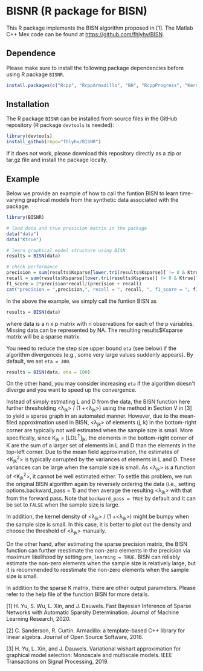 # BISNR (R package for BISN)

This R package implements the BISN algorithm proposed in [1]. The Matlab C++ Mex code can be found at https://github.com/fhlyhv/BISN.

## Dependence
Please make sure to install the following package dependencies before using R package `BISNR`. 
```r
install.packages(c("Rcpp", "RcppArmadillo", "BH", "RcppProgress", "KernSmooth"))
```

## Installation
The R package `BISNR` can be installed from source files in the GitHub repository (R package `devtools` is needed):
```r
library(devtools)
install_github(repo="fhlyhv/BISNR")
```

If it does not work, please download this repository directly as a zip or tar.gz file and install the package locally.

## Example
Below we provide an example of how to call the funtion BISN to learn time-varying graphical models from the synthetic data associated with the package. 
```r
library(BISNR)

# load data and true presicion matrix in the package
data("data")
data("Ktrue")

# learn graphical model structure using BISN
results = BISN(data)

# check performance
precision = sum(results$Ksparse[lower.tri(results$Ksparse)] != 0 & Ktrue[lower.tri(Ktrue)] != 0)/sum(results$Ksparse[lower.tri(results$Ksparse)] != 0)
recall = sum(results$Ksparse[lower.tri(results$Ksparse)] != 0 & Ktrue[lower.tri(Ktrue)] != 0)/sum(Ktrue[lower.tri(Ktrue)] != 0)
f1_score = 2*precision*recall/(precision + recall)
cat("precision = ",precision,", recall = ", recall, ", f1_score = ", f1_score, "run_time = ", results$run_time)
```

In the above the example, we simply call the funtion BISN as
```r
results = BISN(data)
```
where data is a n x p matrix with n observations for each of the p variables. Missing data can be represented by NA. The resulting results$Ksparse matrix will be a sparse matrix.

You need to reduce the step size upper bound `eta` (see below) if the algorithm divergences (e.g., some very large values suddenly appears). By default, we set `eta = 300`.
```r
results = BISN(data, eta = 100)
```
On the other hand, you may consider increasing `eta` if the algorithm doesn't diverge and you want to speed up the convergence.

Instead of simply estmating L and D from the data, the BISN function here further thresholding <&lambda;<sub>jk</sub>> / (1 +<&lambda;<sub>jk</sub>>) using the method in 
Section V in [3] to yield a sparse graph in an automated manner. However, due to the mean-filed approximation used in BISN, <&lambda;<sub>jk</sub>> of 
elements (j, k) in the bottom-right corner are typically not well estimated when the sample size is small. More specifically, since K<sub>jk</sub> = [LDL<sup>T</sup>]<sub>jk</sub>, the elements in the bottom-right corner of K are the sum of a larger set of elements in L and D than the elements in the top-left corner. Due to the mean field 
approximation, the estimates of <K<sub>jk</sub><sup>2</sup>> is typically corrupted by the variances of elements in L and D. These variances can be large when the sample size is small. As <&lambda;<sub>jk</sub>> is a function of <K<sub>jk</sub><sup>2</sup>>, it cannot be well estimated 
either. To settle this problem, we run the original BISN algorithm again by reversely ordering the data (i.e., setting options.backward_pass = 1) and then average the 
resulting <&lambda;<sub>jk</sub>> with that from the forward pass. Note that `backward_pass = TRUE` by default and it can be set to `FALSE` when the sample 
size is large.

In addition, the kernel density of <&lambda;<sub>jk</sub>> / (1 +<&lambda;<sub>jk</sub>>) might be bumpy when the sample size is small. In this case, it is better to 
plot out the density and choose the threshold of <&lambda;<sub>jk</sub>> manually.

On the other hand, after estimating the sparse precision matrix, the BISN function can further reestimate the non-zero elements in the precision via maximum likelihood by setting `prm_learning = TRUE`. BISN can reliably estimate the non-zero elements when the sample size is relatively large, but it is recommended to reestimate the non-zero elements when the sample size is small. 

In addition to the sparse K matrix, there are other output parameters. Please refer to the help file of the function BISN for more details.

[1] H. Yu, S. Wu, L. Xin, and J. Dauwels. Fast Bayesian Inference of Sparse Networks with Automatic Sparsity Determination. Journal of Machine Learning Research, 2020.

[2] C. Sanderson, R. Curtin. Armadillo: a template-based C++ library for linear algebra. Journal of Open Source Software, 2016.

[3] H. Yu, L. Xin, and J. Dauwels. Variational wishart approximation for graphical model selection: Monoscale and multiscale models. IEEE Transactions on Signal Processing, 2019.
